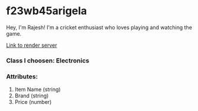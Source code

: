 # f23wb45arigela

Hey, I'm Rajesh! I'm a cricket enthusiast who loves playing and watching the game.

[Link to render server](https://s23db45arigela.onrender.com/)

### Class I choosen: Electronics
### Attributes:
1. Item Name (string)
2. Brand (string)
3. Price (number)